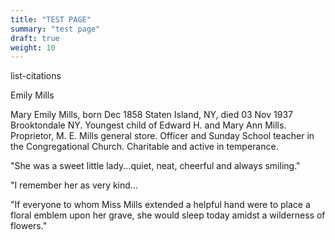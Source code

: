 ```yaml
---
title: "TEST PAGE"
summary: "test page"
draft: true
weight: 10
---
```


 list-citations


Emily Mills

Mary Emily Mills, born Dec 1858 Staten Island, NY, died 03 Nov 1937 Brooktondale NY. Youngest child of Edward H. and Mary Ann Mills. Proprietor, M. E. Mills general store. Officer and Sunday School teacher in the Congregational Church. Charitable and active in temperance. 

"She was a sweet little lady...quiet, neat, cheerful and always smiling."

"I remember her as very kind...

"If everyone to whom Miss Mills extended a helpful hand were to place a floral emblem upon her grave, she would sleep today amidst a wilderness of flowers."












